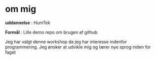 # om mig 

**uddannelse** : HumTek

**Formål** : Lille demo repo om brugen af github

Jeg har valgt denne workshop da jeg har interesse indenfor programmering. Jeg ønsker at udvikle mig og lærer nye sprog inden for faget 
